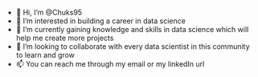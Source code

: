 - 👋 Hi, I’m @Chuks95
- 👀 I’m interested in building a career in data science
- 🌱 I’m currently gaining knowledge and skills in data science which will help me create more projects
- 💞️ I’m looking to collaborate with every data scientist in this community to learn and grow
- 📫 You can reach me through my email or my linkedIn url

<!---
Chuks95/Chuks95 is a ✨ special ✨ repository because its `README.md` (this file) appears on your GitHub profile.
You can click the Preview link to take a look at your changes.
--->
